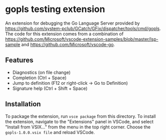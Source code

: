 # gopls testing extension

An extension for debugging the Go Language Server provided by 
https://github.com/system-pclub/GCatch/GFix/dispatcher/tools/cmd/gopls. The code for this extension comes from
a combination of 
https://github.com/Microsoft/vscode-extension-samples/blob/master/lsp-sample
and https://github.com/Microsoft/vscode-go. 

## Features

* Diagnostics (on file change)
* Completion (Ctrl + Space)
* Jump to definition (F12 or right-click -> Go to Definition)
* Signature help (Ctrl + Shift + Space)

## Installation

To package the extension, run `vsce package` from this directory. To install
the extension, navigate to the "Extensions" panel in VSCode, and select
"Install from VSIX..." from the menu in the top right corner. Choose the 
`gopls-1.0.0.vsix file` and reload VSCode.
